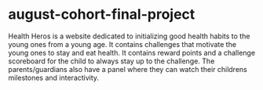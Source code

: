 # august-cohort-final-project
Health Heros is a website dedicated to initializing good health habits to the young ones from a young age. 
It contains challenges that motivate the young ones to stay and eat health.
It contains reward points and a challenge scoreboard for the child to always stay up to the challenge.
The parents/guardians also have a panel where they can watch their childrens milestones and interactivity.
